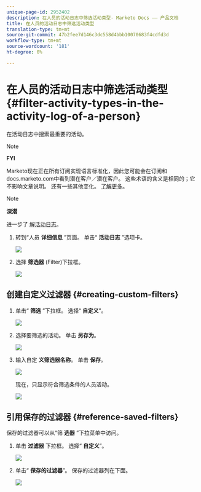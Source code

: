 ```yaml
---
unique-page-id: 2952402
description: 在人员的活动日志中筛选活动类型- Marketo Docs —— 产品文档
title: 在人员的活动日志中筛选活动类型
translation-type: tm+mt
source-git-commit: 47b2fee7d146c3dc558d4bbb10070683f4cdfd3d
workflow-type: tm+mt
source-wordcount: '181'
ht-degree: 0%

---
```



# 在人员的活动日志中筛选活动类型 {#filter-activity-types-in-the-activity-log-of-a-person}

在活动日志中搜索最重要的活动。

>[!NOTE]
>
>**FYI**
>
>Marketo现在正在所有订阅实现语言标准化，因此您可能会在订阅和docs.marketo.com中看到潜在客户／潜在客户。 这些术语的含义是相同的；它不影响文章说明。 还有一些其他变化。 [了解更多](http://docs.marketo.com/display/DOCS/Updates+to+Marketo+Terminology)。

>[!NOTE]
>
>**深潜**
>
>进一步了 [解活动日志](locate-the-activity-log-for-a-person.md)。

1. 转到“人员 **详细信息** ”页面。 单击“ **活动日志** ”选项卡。

   ![](assets/one.png)

1. 选择 **筛选器** (Filter)下拉框。

   ![](assets/two-3.png)

## 创建自定义过滤器 {#creating-custom-filters}

1. 单击“ **筛选** ”下拉框。 选择“ **自定义**”。

   ![](assets/three-3.png)

1. 选择要筛选的活动。 单击 **另存为**。

   ![](assets/image2015-4-27-22-3a55-3a43.png)

1. 输入自定 **义筛选器名称**。 单击 **保存**。

   ![](assets/five-1.png)

   现在，只显示符合筛选条件的人员活动。

   ![](assets/six-1.png)

## 引用保存的过滤器 {#reference-saved-filters}

保存的过滤器可以从“筛 **选器** ”下拉菜单中访问。

1. 单击 **过滤器** 下拉框。 选择“ **自定义**”。

   ![](assets/seven-1.png)

1. 单击“ **保存的过滤器**”。 保存的过滤器列在下面。

   ![](assets/eight.png)

